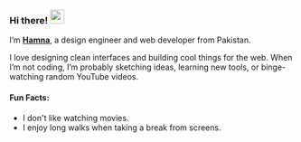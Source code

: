 ### Hi there! <img src="https://emojis.slackmojis.com/emojis/images/1536351075/4594/blob-wave.gif" width="25"/>

I’m [**Hamna**](https://www.hamna.tech), a design engineer and web developer from Pakistan.

I love designing clean interfaces and building cool things for the web.
When I’m not coding, I’m probably sketching ideas, learning new tools, or binge-watching random YouTube videos.

#### Fun Facts:
* I don't like watching movies.
* I enjoy long walks when taking a break from screens.
